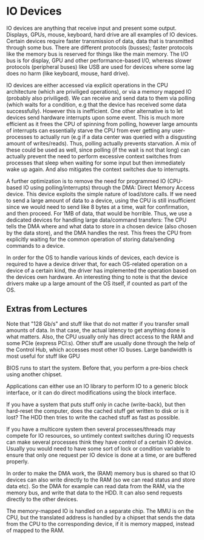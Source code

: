 # IO Devices 
IO devices are anything that receive input and present some output. Displays, GPUs, mouse, keyboard, hard drive are all examples 
of IO devices. Certain devices require faster transmission of data, data that is transmitted through some bus. There are different 
protocols (busses); faster protocols like the memory bus is reserved for things like the main memory. The I/O bus is for 
display, GPU and other performance-based I/O, whereas slower protocols (peripheral buses) like USB are used for 
devices where some lag does no harm (like keyboard, mouse, hard drive). 

IO devices are either accessed via explicit operations in the CPU architecture (which are priviliged operations), 
or via a memory mapped IO (probably also priviliged). We can receive and send data to them via polling (which waits for a 
condition, e.g that the device has received some data successfully). However this is inefficient. One other alternative is to 
let devices send hardware interrupts upon some event. This is much more efficient as it frees the CPU of spinning from polling, 
however large amounts of interrupts can essentially starve the CPU from ever getting any user-processes to actually run (e.g if a
data center was queried with a disgusting amount of writes/reads). Thus, polling actually prevents starvation. A mix of these 
could be used as well, since polling (if the wait is not that long) can actually prevent the need to perform excessive context 
switches from processes that sleep when waiting for some input but then immediately wake up again. And also mitigates the context 
switches due to interrupts.

A further optimization is to remove the need for programmed IO (CPU-based IO using polling/interrupts) through the DMA: 
Direct Memory Access device. This device exploits the simple nature of load/store calls. If we need to send a large amount 
of data to a device, using the CPU is still insufficient since we would need to send like 8 bytes at a time, wait for confirmation,
and then proceed. For 1MB of data, that would be horrible. Thus, we use a dedicated devices for handling large data/command transfers:
The CPU tells the DMA where and what data to store in a chosen device (also chosen by the data store), and the DMA handles the rest. 
This frees the CPU from explicitly waiting for the common operation of storing data/sending commands to a device.

In order for the OS to handle various kinds of devices, each device is required to have a device driver that, for each OS-related 
operation on a device of a certain kind, the driver has implemented the operation based on the devices own hardware. An interesting 
thing to note is that the device drivers make up a large amount of the OS itself, if counted as part of the OS.

## Extras from Lectures
Note that "128 Gb/s" and stuff like that do not matter if you transfer small amounts of data. In that case, the actual latency to get anything done is what matters. Also, the CPU usually only has direct access to the RAM and some PCIe (express PCI:s). Other stuff are usually done through the help of the Control Hub, which accesses most other IO buses. Large bandwidth is most useful for stuff like GPU

BIOS runs to start the system. Before that, you perform a pre-bios check using another chipset.

Applications can either use an IO library to perform IO to a generic block interface, or it can do direct modifications using 
the block interface.

If you have a system that puts stuff only in cache (write-back), but then hard-reset the computer, does the cached stuff get written to disk or is it lost? The HDD then tries to write the cached stuff as fast as possible.

If you have a multicore system then several processes/threads may compete for IO resources, so untimely context switches during IO requests can make several processes think they have control of a certain IO device. Usually you would need to have 
some sort of lock or condition variable to ensure that only one request per IO device is done at a time, or are buffered properly.

In order to make the DMA work, the (RAM) memory bus is shared so that IO devices can also write directly to the RAM (so we can read status and store data etc). So the DMA for example can read data from the RAM, via the memory bus, and write that data to the HDD. It can also send requests directly to the other devices. 

The memory-mapped IO is handled on a separate chip. The MMU is on the CPU, but the translated address is handled by a chipset that sends the data from the CPU to the corresponding device, if it is memory mapped, instead of mapped to the RAM. 

